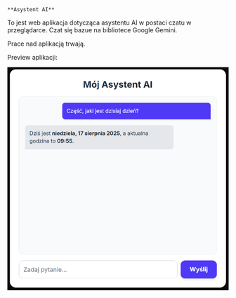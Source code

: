                                                                                 **Asystent AI**

To jest web aplikacja dotycząca asystentu AI w postaci czatu w przeglądarce. Czat się bazue na bibliotece Google Gemini.


Prace nad aplikacją trwają. 


Preview aplikacji:

![Zrzut ekranu aplikacji_1](AI_chat_(screenshot).png)



